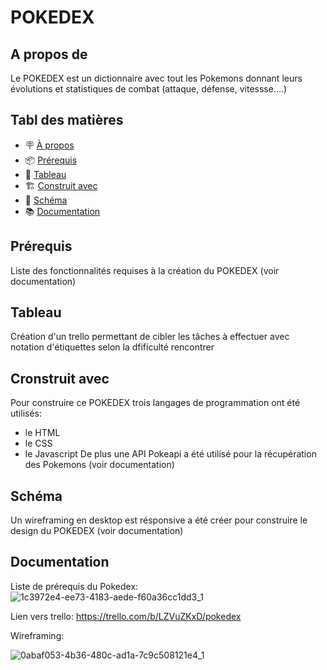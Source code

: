 # POKEDEX
## A propos de

Le POKEDEX est un dictionnaire avec tout les Pokemons donnant leurs évolutions et statistiques de combat (attaque, défense, vitessse....)

## Tabl des matières

- 🪧 [À propos](#à-propos)
- 📦 [Prérequis](#prérequis)
- 🚀 [Tableau](#tableau)
- 🏗️ [Construit avec](#construit-avec)
- 📝 [Schéma](#schéma)
- 📚 [Documentation](#documentation)

## Prérequis

Liste des fonctionnalités requises à la création du POKEDEX (voir documentation)

## Tableau

Création d'un trello permettant de cibler les tâches à effectuer avec notation d'étiquettes selon la dfificulté rencontrer

## Cronstruit avec

Pour construire ce POKEDEX trois langages de programmation ont été utilisés:
- le HTML
-  le CSS
-  le Javascript
De plus une API Pokeapi a été utilisé pour la récupération des Pokemons (voir documentation)


## Schéma

Un wireframing en desktop est résponsive a été créer pour construire le design du POKEDEX (voir documentation)

## Documentation

Liste de prérequis du Pokedex: 
![1c3972e4-ee73-4183-aede-f60a36cc1dd3_1](https://github.com/geraldinebil/Pokedex/assets/113667275/d20c6d21-3e46-48b0-a9fe-cc8050e728e0)


Lien vers trello:
https://trello.com/b/LZVuZKxD/pokedex

Wireframing:

![0abaf053-4b36-480c-ad1a-7c9c508121e4_1](https://github.com/geraldinebil/Pokedex/assets/113667275/61f801e3-44f9-4918-8dda-b37ab2a3f4da)







